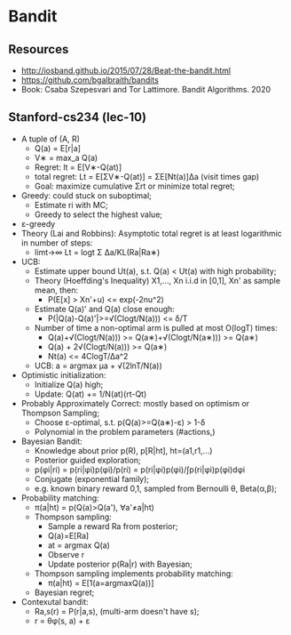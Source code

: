 # Bandit

## Resources
- http://iosband.github.io/2015/07/28/Beat-the-bandit.html
- https://github.com/bgalbraith/bandits
- Book: Csaba Szepesvari and Tor Lattimore. Bandit Algorithms. 2020

## Stanford-cs234 (lec-10)
- A tuple of (A, R)
	- Q(a) = E[r|a]
	- V∗ = max_a Q(a)
	- Regret: lt = E[V∗-Q(at)]
	- total regret: Lt = E[ΣV∗-Q(at)] = ΣE[Nt(a)]∆a (visit times gap)
	- Goal: maximize cumulative Σrt or minimize total regret;
- Greedy: could stuck on suboptimal;
	- Estimate ri with MC;
	- Greedy to select the highest value;
- ε-greedy
- Theory (Lai and Robbins): Asymptotic total regret is at least logarithmic in number of steps:
	- limt->∞ Lt = logt Σ ∆a/KL(Ra|Ra∗)
- UCB:
	- Estimate upper bound Ut(a), s.t. Q(a) < Ut(a) with high probability;
	- Theory (Hoeffding's Inequality) X1,..., Xn i.i.d in [0,1], Xn' as sample mean, then:
		- P(E[x] > Xn'+u) <= exp(-2nu^2)
	- Estimate Q(a)' and Q(a) close enough:
		- P(|Q(a)-Q(a)'|>=√(Clogt/N(a))) <= δ/T
	- Number of time a non-optimal arm is pulled at most O(logT) times:
		- Q(a)+√(Clogt/N(a))) >= Q(a∗)+√(Clogt/N(a∗))) >= Q(a∗)
		- Q(a) + 2√(Clogt/N(a))) >= Q(a∗)
		- Nt(a) <= 4ClogT/∆a^2
	- UCB: a = argmax μa + √(2lnT/N(a))
- Optimistic initialization:
	- Initialize Q(a) high;
	- Update: Q(at) += 1/N(at)(rt-Qt)
- Probably Approximately Correct: mostly based on optimism or Thompson Sampling;
	- Choose ε-optimal, s.t. p(Q(a)>=Q(a∗)-ε) > 1-δ
	- Polynomial in the problem parameters (#actions,)
- Bayesian Bandit:
	- Knowledge about prior p(R), p[R|ht], ht=(a1,r1,...)
	- Posterior guided exploration;
	- p(φi|ri) = p(ri|φi)p(φi)/p(ri) = p(ri|φi)p(φi)/∫p(ri|φi)p(φi)dφi
	- Conjugate (exponential family);
	- e.g. known binary reward 0,1, sampled from Bernoulli θ, Beta(α,β);
- Probability matching:
	- π(a|ht) = p(Q(a)>Q(a'), ∀a'≠a|ht)
	- Thompson sampling:
		- Sample a reward Ra from posterior;
		- Q(a)=E[Ra]
		- at = argmax Q(a)
		- Observe r
		- Update posterior p(Ra|r) with Bayesian;
	- Thompson sampling implements probability matching:
		- π(a|ht) = E[1(a=argmaxQ(a))]
	- Bayesian regret;
- Contexutal bandit:
	- Ra,s(r) = P(r|a,s), (multi-arm doesn't have s);
	- r = θφ(s, a) + ε
